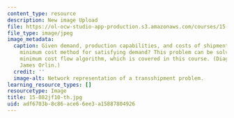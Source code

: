 ```yaml
---
content_type: resource
description: New image Upload
file: https://ol-ocw-studio-app-production.s3.amazonaws.com/courses/15-082j-network-optimization-fall-2010/adf6703b8c86ace66ee3a15887804926_15-082jf10-th.jpg
file_type: image/jpeg
image_metadata:
  caption: Given demand, production capabilities, and costs of shipment, what is the
    minimum cost method for satisfying demand? This problem can be solved using a
    minimum cost flow algorithm, which is covered in this course. (Diagram by Prof.
    James Orlin.)
  credit: ''
  image-alt: Network representation of a transshipment problem.
learning_resource_types: []
resourcetype: Image
title: 15-082jf10-th.jpg
uid: adf6703b-8c86-ace6-6ee3-a15887804926
---
```

